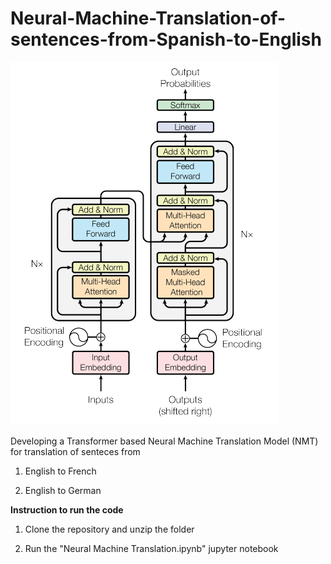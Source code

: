 # Neural-Machine-Translation-of-sentences-from-Spanish-to-English

![alt text](architecture.png)

Developing a Transformer based Neural Machine Translation Model (NMT) for translation of senteces from 

1) English to French

2) English to German

**Instruction to run the code**

1) Clone the repository and unzip the folder

2) Run the "Neural Machine Translation.ipynb" jupyter notebook


